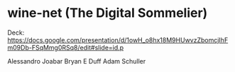 # wine-net (The Digital Sommelier)

Deck: https://docs.google.com/presentation/d/1owH_o8hx18M9HUwvzZbomcjIhFm09Db-FSqMmg0RSq8/edit#slide=id.p 

Alessandro Joabar
Bryan E Duff
Adam Schuller
